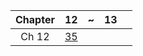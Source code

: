| Chapter | 12 | ~ | 13 | |
|:---:|:---:|:---:|:---:|:---:|
| Ch 12 | [35](https://detegice.github.io/chapter12-01-java-thread/) |
